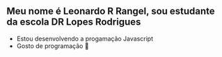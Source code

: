 ## Meu nome é Leonardo R Rangel, sou estudante da escola DR Lopes Rodrigues
- Estou desenvolvendo a progamação Javascript
- Gosto de programação 🤖
  
